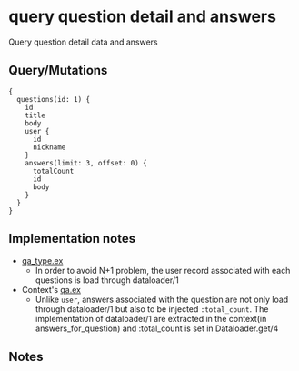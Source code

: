 # query question detail and answers

Query question detail data and answers

## Query/Mutations

```
{
  questions(id: 1) {
    id
    title
    body
    user {
      id
      nickname
    }
    answers(limit: 3, offset: 0) {
      totalCount
      id
      body
    }
  }
}
```


## Implementation notes
- [qa_type.ex](https://github.com/hykw/absinthe_showcase/blob/master/src/lib/showcase_web/graphql/schema/qa_type.ex)
  - In order to avoid N+1 problem, the user record associated with each questions is load through dataloader/1
- Context's [qa.ex](https://github.com/hykw/absinthe_showcase/blob/master/src/lib/showcase/qa/qa.ex)
  - Unlike `user`, answers associated with the question are not only load through dataloader/1 but also to be injected `:total_count`. The implementation of dataloader/1 are extracted in the context(in answers_for_question) and :total_count is set in Dataloader.get/4



## Notes
